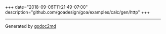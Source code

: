+++
date="2018-09-06T11:21:49-07:00"
description="github.com/goadesign/goa/examples/calc/gen/http"
+++

- - -
Generated by [godoc2md](https://godoc.org/github.com/davecheney/godoc2md)
